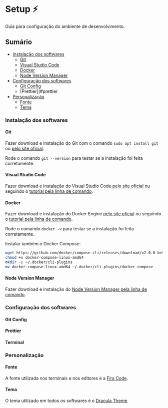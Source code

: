 # Setup ⚡

Guia para configuração do ambiente de desenvolvimento.

## Sumário

- [Instalação dos softwares](#instalação-dos-softwares)
  - [Git](#git)
  - [Visual Studio Code](#visual-studio-code)
  - [Docker](#docker)
  - [Node Version Manager](#node-version-manager)
- [Configuração dos softwares](#configuração-dos-softwares)
  - [Git Config](#git-config)
  - [Prettier](#prettier
- [Personalização](#personalização)
  - [Fonte](#fonte)
  - [Tema](#tema)

### Instalação dos softwares

#### Git

Fazer download e instalação do Git com o comando `sudo apt install git` ou [pelo site oficial](https://git-scm.com/download/).

Rode o comando `git --version` para testar se a instalação foi feita corretamente.

#### Visual Studio Code

Fazer download e instalação do Visual Studio Code [pelo site oficial](https://code.visualstudio.com/download) ou seguindo o [tutorial pela linha de comando](https://code.visualstudio.com/docs/setup/linux).

#### Docker

Fazer download e instalação do Docker Engine [pelo site oficial](https://docs.docker.com/desktop/) ou seguindo o [tutorial pela linha de comando](https://docs.docker.com/engine/install/ubuntu/).

Rode o comando `docker -v` para testar se a instalação foi feita corretamente.

Instalar também o Docker Compose:

```sh
wget https://github.com/docker/compose-cli/releases/download/v2.0.0-beta.4/docker-compose-linux-amd64
chmod +x docker-compose-linux-amd64
mkdir -p ~/.docker/cli-plugins
mv docker-compose-linux-amd64 ~/.docker/cli-plugins/docker-compose
```

#### Node Version Manager

Fazer download e instalação do [Node Version Manager pela linha de comando](https://github.com/nvm-sh/nvm#installing-and-updating).

### Configuração dos softwares

#### Git Config

#### Prettier

#### Terminal

### Personalização

#### Fonte

A fonte utilizada nos terminais e nos editores é a [Fira Code](https://github.com/tonsky/FiraCode).

#### Tema

O tema utilizado em todos os softwares é o [Dracula Theme](https://draculatheme.com/).
